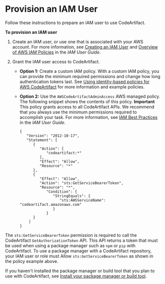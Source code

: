 # Provision an IAM User<a name="get-set-up-provision-user"></a>

Follow these instructions to prepare an IAM user to use CodeArtifact\.

**To provision an IAM user**

1. Create an IAM user, or use one that is associated with your AWS account\. For more information, see [Creating an IAM User](https://docs.aws.amazon.com/IAM/latest/UserGuide/Using_SettingUpUser.html#Using_CreateUser_console) and [Overview of AWS IAM Policies](https://docs.aws.amazon.com/IAM/latest/UserGuide/PoliciesOverview.html) in the *IAM User Guide*\.

1. Grant the IAM user access to CodeArtifact\.
   + **Option 1:** Create a custom IAM policy\. With a custom IAM policy, you can provide the minimum required permissions and change how long authentication tokens last\. See [Using identity\-based policies for AWS CodeArtifact](auth-and-access-control-iam-identity-based-access-control.md) for more information and example policies\.
   + **Option 2:** Use the `AWSCodeArtifactAdminAccess` AWS managed policy\. The following snippet shows the contents of this policy\.
**Important**  
This policy grants access to all CodeArtifact APIs\. We recommend that you always use the minimum permissions required to accomplish your task\. For more information, see [IAM Best Practices](https://docs.aws.amazon.com/IAM/latest/UserGuide/best-practices.html) in the *IAM User Guide*\.

     ```
     {
        "Version": "2012-10-17",
        "Statement": [
           {
              "Action": [
                 "codeartifact:*"
              ],
              "Effect": "Allow",
              "Resource": "*"
           },
           {
              "Effect": "Allow",
              "Action": "sts:GetServiceBearerToken",
              "Resource": "*",
                 "Condition": {
                    "StringEquals": {
                       "sts:AWSServiceName": "codeartifact.amazonaws.com"
                    }
                 }
           }
         ]
     }
     ```

The `sts:GetServiceBearerToken` permission is required to call the CodeArtifact `GetAuthorizationToken` API\. This API returns a token that must be used when using a package manager such as `npm` or `pip` with CodeArtifact\. To use a package manager with a CodeArtifact repository, your IAM user or role must Allow `sts:GetServiceBearerToken` as shown in the policy example above\.

If you haven't installed the package manager or build tool that you plan to use with CodeArtifact, see [Install your package manager or build tool](getting-started-install-package-manager.md)\.
